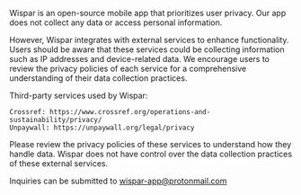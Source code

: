 Wispar is an open-source mobile app that prioritizes user privacy. Our app does not collect any data or access personal information.

However, Wispar integrates with external services to enhance functionality. Users should be aware that these services could be collecting information such as IP addresses and device-related data. We encourage users to review the privacy policies of each service for a comprehensive understanding of their data collection practices.

Third-party services used by Wispar:

    Crossref: https://www.crossref.org/operations-and-sustainability/privacy/
    Unpaywall: https://unpaywall.org/legal/privacy

Please review the privacy policies of these services to understand how they handle data. Wispar does not have control over the data collection practices of these external services.

Inquiries can be submitted to wispar-app@protonmail.com
